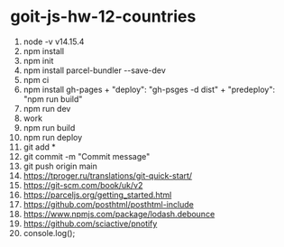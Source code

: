 # goit-js-hw-12-countries

1.  node -v v14.15.4
2.  npm install
3.  npm init
4.  npm install parcel-bundler --save-dev
5.  npm ci
6.  npm install gh-pages + "deploy": "gh-psges -d dist" + "predeploy": "npm run build"
7.  npm run dev
8.  work
9.  npm run build
10. npm run deploy
11. git add \*
12. git commit -m "Commit message"
13. git push origin main
14. https://tproger.ru/translations/git-quick-start/
15. https://git-scm.com/book/uk/v2
16. https://parceljs.org/getting_started.html
17. https://github.com/posthtml/posthtml-include
18. https://www.npmjs.com/package/lodash.debounce
19. https://github.com/sciactive/pnotify
20. console.log();
